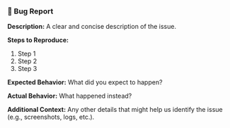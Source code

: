 ### 🐛 Bug Report

**Description:**
A clear and concise description of the issue.

**Steps to Reproduce:**
1. Step 1
2. Step 2
3. Step 3

**Expected Behavior:**
What did you expect to happen?

**Actual Behavior:**
What happened instead?

**Additional Context:**
Any other details that might help us identify the issue (e.g., screenshots, logs, etc.).
